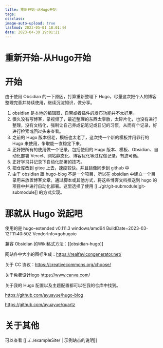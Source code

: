 ```yaml
---
title: 重新开始-从Hugo开始
tags:
cssclass:
image-auto-upload: true
lastmod: 2023-05-01 10:01:44
date: 2023-04-30 19:01:21
---
```


# 重新开始-从Hugo开始

# 开始

由于使用 Obsidian 的一下原因，打算重新整理下 Hugo，尽量这次把个人的博客整理完善并持续使用，继续沉淀知识，做分享。
1. obsidian 是本地的编辑器，自带或者插件的发布功能并不太好用。
2. 很久没有写博客，录视频了，最近整理的东西太零散，太碎片化，也没有进行整理，没有文档化，强制让自己养成记笔记或日记的习惯，从而有个记录，好进行检索或回过头来查看。
3. 之前的 Hugo 版本很老，模板也太老了，这次找一个新的模板并用罪行的 Hugo 来使用，争取能一直稳定下来。
4. 正好把所有的使用做一个记录，包括使用的 Hugo 版本、模板、Obsidian、自动化部署 Vercel、网站静态化、博客优化等过程做记录，有迹可循。
5. 正好学习并记录下自动化部署的技巧。
6. 把仓库改到 gitee 上去，速度较快。并且镜像同步到 github 中
7. 由于 obsidian 跟 hugo-blog 不是一个项目，所以在 obsidian 中建立一个目录用来放置博客文章，通过脚本或其他方式，将这些博客文档推送到 hugo 的项目中并进行自动化部署。这里选择了使用 [[../git/git-submodule|git-submodule]] 的方式实现。

# 那就从 Hugo 说起吧

使用的是 hugo-extended v0.111.3  windows/amd64 BuildDate=2023-03-12T11:40:50Z VendorInfo=gohugoio

兼容 Obsidian 的Wiki格式方法：[[obsidian-hugo]]

网站各中大小的图标生成：https://realfavicongenerator.net/

关于 CC 协议：https://creativecommons.org/choose/


关于免费设计logo https://www.canva.com/

关于我的 Hugo 配置以及主题配置都可以在我的仓库中找到。

https://github.com/ayuayue/hugo-blog

https://github.com/ayuayue/quartz

# 关于其他

可以查看 [[../../exampleSite/ | 示例站点的说明]]